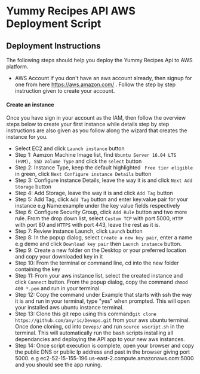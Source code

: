 # Yummy Recipes API AWS Deployment Script

## Deployment Instructions
The following steps should help you deploy the Yummy Recipes Api to AWS platform.
* AWS Account
If you don't have an aws account already, then signup for one from here https://aws.amazon.com/ . Follow the step by step instruction given to create your account.
#### Create an instance
Once you have sign in your account as the IAM, then follow the overview steps below to create your first instance while details step by step instructions are also given as you follow along the wizard that creates the instance for you.
 * Select EC2 and click ```Launch instance``` button
 * Step 1: Aamzon Machine Image list, find ```Ubuntu Server 16.04 LTS (HVM), SSD Volume Type``` and click the ```select``` button
 * Step 2: Instance Type, keep the default highlighted ``` Free tier eligible``` in green, click ```Next Configure instance Details``` button
 * Step 3: Configure instance Details, leave the way it is and click ```Next Add Storage``` button
 * Step 4: Add Storage, leave the way it is and click ```Add Tag``` button
 * Step 5: Add Tag, click ```Add Tag``` button and enter key:value pair for your instance e.g Name:example under the key value fields respectively
 * Step 6: Configure Security Group, click ```Add Rule``` button and two more rule. From the drop down list, select ```Custom TCP``` with port 5000, ```HTTP``` with port 80 and ```HTTPS``` with port 443, leave the rest as it is.
 * Step 7: Review instance Launch, click ```Launch``` button
 * Step 8: In the popup dialog, select ```Create a new key pair```, enter a name e.g demo and click ```Download key pair``` then ```Launch instance``` button. 
 * Step 9: Create a new folder on the Desktop or your preferred location and copy your downloaded key in it
 * Step 10: From the terminal or command line, cd into the new folder containing the key
 * Step 11: From your aws instance list, select the created instance and click ```Connect``` button. From the popup dialog, copy the command ```chmod 400 *.pem``` and run in your terminal.
 * Step 12: Copy the command under Example that starts with ssh the way it is and run in your terminal, type "yes" when prompted. This will open your installed aws ubuntu instance terminal.
 * Step 13: Clone this git repo using this command```git clone https://github.com/anyric/Devops.git``` from your aws ubuntu terminal. Once done cloning, cd into ```Devops/``` and run ```source wscript.sh``` in the terminal. This will automatically run the bash scripts installing all dependancies and deploying the API app to your new aws instances.
 * Step 14: Once script execution is complete, open your browser and copy the public DNS or public Ip address and past in the browser giving port 5000. e.g ec2-52-15-155-196.us-east-2.compute.amazonaws.com:5000 and you should see the app runing.

  



